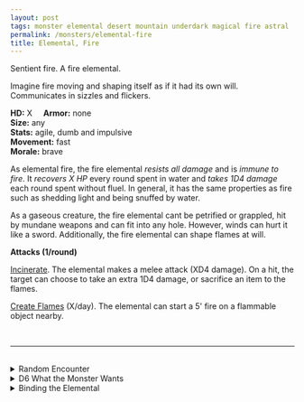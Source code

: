 ```yaml
---
layout: post
tags: monster elemental desert mountain underdark magical fire astral
permalink: /monsters/elemental-fire
title: Elemental, Fire
---
```


Sentient fire. A fire elemental.

Imagine fire moving and shaping itself as if it had its own will. Communicates in sizzles and flickers.

**HD:** X  &nbsp; &nbsp;  **Armor:** none <br>
**Size:** any <br>
**Stats:** agile, dumb and impulsive <br>
**Movement:** fast <br>
**Morale:** brave <br>

As elemental fire, the fire elemental *resists all damage* and is *immune to fire*. It *recovers X HP* every round spent in water and *takes 1D4 damage* each round spent without fluel. In general, it has the same properties as fire such as shedding light and being snuffed by water. 

As a gaseous creature, the fire elemental cant be petrified or grappled, hit by mundane weapons and can fit into any hole. However, winds can hurt it like a sword. Additionally, the fire elemental can shape flames at will.

**Attacks (1/round)**

<ins>Incinerate</ins>. The elemental makes a melee attack (XD4 damage). On a hit, the target can choose to take an extra 1D4 damage, or sacrifice an item to the flames.

<ins>Create Flames</ins> (X/day). The elemental can start a 5' fire on a flammable object nearby.


<br>

---

<br> 

<details markdown="1">
<summary>Random Encounter</summary>

1. **Monster:** 1D4 fire elementals.
1. **Lair:** Eternal brazier. <br>	&nbsp; OR <br>	**Omen:** The temperature rises and the air dries.
1. **Spoor:** Scorched area.
1. **Tracks:** Random burnt things.
1. **Trace:** Wildfire.
1. **Trace:** A red shard from a summoning crystal. 

</details>

<details markdown="1">
<summary>D6 What the Monster Wants </summary>

1. Burn the area.
1. Protect a volcanic vent.
1. Fight air.
1. Fight water
1. Fight earth.
1. Return to fire.

</details>

<details markdown="1">
<summary>Binding the Elemental</summary>
  
You gain a [Spell Dice](https://saltygoo.github.io/class/magic-user#spells), one Doom Point and ...

1. ... you are highly flammable.
1. ... you have an orange glow. 
1. ... fabric you touch catches fire. 
1. ... you fume.
1. ... your unarmed strike does 1D6 fire damage.
1. ... the spell word fire. 

If you roll a catastrophe, the elemental is released.

</details>
